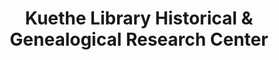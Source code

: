 ---
layout: repo
title: "Kuethe Library Historical & Genealogical Research Center"
id: 1792
permalink: repos/1792/
---